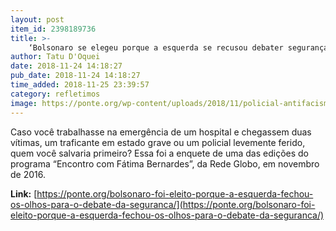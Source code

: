 ```yaml
---
layout: post
item_id: 2398189736
title: >-
    ‘Bolsonaro se elegeu porque a esquerda se recusou debater segurança pública’
author: Tatu D'Oquei
date: 2018-11-24 14:18:27
pub_date: 2018-11-24 14:18:27
time_added: 2018-11-25 23:39:57
category: refletimos
image: https://ponte.org/wp-content/uploads/2018/11/policial-antifacismo.jpg
---
```


Caso você trabalhasse na emergência de um hospital e chegassem duas vítimas, um traficante em estado grave ou um policial levemente ferido, quem você salvaria primeiro? Essa foi a enquete de uma das edições do programa “Encontro com Fátima Bernardes”, da Rede Globo, em novembro de 2016.

**Link:** [https://ponte.org/bolsonaro-foi-eleito-porque-a-esquerda-fechou-os-olhos-para-o-debate-da-seguranca/](https://ponte.org/bolsonaro-foi-eleito-porque-a-esquerda-fechou-os-olhos-para-o-debate-da-seguranca/)

